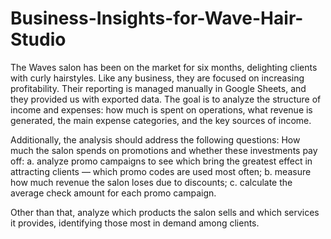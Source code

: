 # Business-Insights-for-Wave-Hair-Studio
The Waves salon has been on the market for six months, delighting clients with curly hairstyles. Like any business, they are focused on increasing profitability. Their reporting is managed manually in Google Sheets, and they provided us with exported data. The goal is to analyze the structure of income and expenses: how much is spent on operations, what revenue is generated, the main expense categories, and the key sources of income. 

Additionally, the analysis should address the following questions:
How much the salon spends on promotions and whether these investments pay off:
a. analyze promo campaigns to see which bring the greatest effect in attracting clients — which promo codes are used most often;
b. measure how much revenue the salon loses due to discounts;
c. calculate the average check amount for each promo campaign.

Other than that, analyze which products the salon sells and which services it provides, identifying those most in demand among clients.

